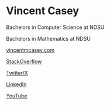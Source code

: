 # Vincent Casey

Bachelors in Computer Science at NDSU

Bachelors in Mathematics at NDSU

[vincentmcasey.com](https://vincentmcasey.com)

[StackOverflow](https://stackoverflow.com/users/13171500/vincent-casey)

[Twitter/X](https://twitter.com/vincentmcasey)

[LinkedIn](https://linkedin.com/in/vincent-casey)

[YouTube](https://www.youtube.com/channel/UC6JBNkjYqMAoBm6Zg7spYDg)

